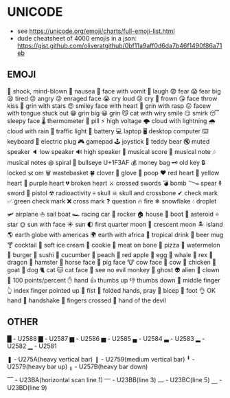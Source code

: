 # UNICODE
- see https://unicode.org/emoji/charts/full-emoji-list.html
- dude cheatsheet of 4000 emojis in a json: https://gist.github.com/oliveratgithub/0bf11a9aff0d6da7b46f1490f86a71eb

## EMOJI
🤯  shock, mind-blown
🤢  nausea
🤮  face with vomit
🤣  laugh
😨  fear
😱  fear big
😫  tired
😠  angry
😡  enraged face
😭  cry loud
😢  cry
🙁  frown
😘  face throw kiss
🤩  grin with stars
😍  smiley face with heart
🤪  grin with rasp
😛  facew with tongue stuck out
😁  grin big
😀  grin
😼  cat with wiry smile
😏  smirk
😴  sleepy face
🌡  thermometer
💊  pill
⚡ high voltage
🌩  cloud with lightning
🌧  cloud with rain
🚦  traffic light
🔋  battery
💻  laptop
🖥  desktop computer
⌨   keyboard
🔌  electric plug
🎮  gamepad
🕹  joystick
🧸  teddy bear
🔇  muted speaker
🔈  low speaker
🔊  high speaker
🎼  musical score
🎵  musical note
🎶  musical notes
꩜   spiral
🎯  bullseye U+1F3AF
💰  money bag
🗝  old key
🔒  locked
🕉  om
🗑  wastebasket
🍀  clover
🥊  glove
💩  poop
❤   red heart
💛  yellow heart
💜  purple heart
💔  broken heart
⚔   crossed swords
💣  bomb
𐃆   spear
𐃉   sword
🔫  pistol
☢   radioactivity
💀  skull
☠   skull and crossbone
✔   check mark
✅  green check mark
❌  cross mark
❓  question
🔥  fire
❄   snowflake
💧  droplet
🛩  airplane
⛵  sail boat
🏎  racing car
🚀  rocker
🏠  house
🥾  boot
👾  asteroid
⭐  star
🌞  sun with face
☀   sun
🌓  first quarter moon
🌙  crescent moon
🏝  island
🌎  earth globe with americas
🌍  earth with africa
🍹  tropical drink
🍺  beer mug
🍸  cocktail
🍦  soft ice cream
🍪  cookie
🍖  meat on bone
🍕  pizza
🍉  watermelon
🍔  burger
🍣  sushi
🥒  cucumber
🍑  peach
🍎  red apple
🥚  egg
🐳  whale
🦖  rex
🐉  dragon
🐹  hamster
🐴  horse face
🐷  pig face
🐮  cow face
🐄  cow
🐔  chicken
🐐  goat
🐶  dog
🐈  cat
🐱  cat face
🙈  see no evil monkey
👻  ghost
👽  alien
🤡  clown
💯  100 points/percent
✋  hand
👍  thumbs up
👎  thumbs down
🖕  middle finger
👆  index finger pointed up
👊  fist
🙏  folded hands, pray
💪  bicep
🦶  foot
👌  OK hand
🤝  handshake
🤞  fingers crossed
🤟  hand of the devil

## OTHER
█  - U2588
▇  - U2587
▆  - U2586
▅  - U2585
▄  - U2584
▃  - U2583
▂  - U2582
▁  - U2581

❚  - U275A(heavy vertical bar)
❙  - U2759(medium vertical bar)
╹   - U2579(heavy bar up)
╻   - U257B(heavy bar down)

⎺   - U23BA(horizontal scan line 1)
⎻   - U23BB(line 3)
⎼   - U23BC(line 5)
⎽   - U23BD(line 9)
